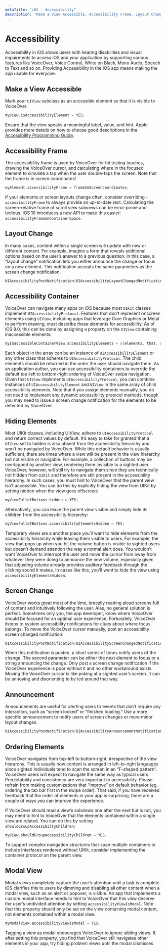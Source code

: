 ```yaml
---
metaTitle: "iOS - Accessibility"
description: "Make a View Accessible, Accessibility Frame, Layout Change, Accessibility Container, Hiding Elements, Screen Change, Announcement, Ordering Elements, Modal View"
---
```


# Accessibility


Accessibility in iOS allows users with hearing disabilities and visual impairments to access iOS and your application by supporting various features like VoiceOver, Voice Control, White on Black, Mono Audio, Speech to Text and so on. Providing Accessibility in the iOS app means making the app usable for everyone.



## Make a View Accessible


Mark your `UIView` subclass as an accessible element so that it is visible to VoiceOver.

```swift
myView.isAccessibilityElement = YES;

```

Ensure that the view speaks a meaningful label, value, and hint. Apple provides more details on how to choose good descriptions in the [Accessibility Programming Guide](https://developer.apple.com/library/ios/documentation/UserExperience/Conceptual/iPhoneAccessibility/Introduction/Introduction.html).



## Accessibility Frame


The accessibility frame is used by VoiceOver for hit testing touches, drawing the VoiceOver cursor, and calculating where in the focused element to simulate a tap when the user double-taps the screen. Note that the frame is in screen coordinates!

```swift
myElement.accessibilityFrame = frameInScreenCoordinates;

```

If your elements or screen layouts change often, consider overriding -`accessibilityFrame` to always provide an up-to-date rect.
Calculating the screen-relative frame of scroll view subviews can be error-prone and tedious. iOS 10 introduces a new API to make this easier: `accessibilityFrameInContainerSpace`.



## Layout Change


In many cases, content within a single screen will update with new or different content. For example, imagine a form that reveals additional options based on the user’s answer to a previous question. In this case, a “layout change” notification lets you either announce the change or focus on a new element. This notification accepts the same parameters as the screen change notification.

```swift
UIAccessibilityPostNotification(UIAccessibilityLayoutChangedNotification, firstElement);

```



## Accessibility Container


VoiceOver can navigate many apps on iOS because most `UIKit` classes implement `UIAccessibilityProtocol`. Features that don’t represent onscreen elements using `UIView`, including apps that leverage Core Graphics or Metal to perform drawing, must describe these elements for accessibility. As of iOS 8.0, this can be done by assigning a property on the `UIView` containing inaccessible elements:

```swift
myInaccessibleContainerView.accessibilityElements = @[elements, that, should, be, accessible];

```

Each object in the array can be an instance of `UIAccessibilityElement` or any other class that adheres to `UIAccessibilityProtocol`. The child elements should be returned in the order the user should navigate them. As an application author, you can use accessibility containers to override the default top-left to bottom-right ordering of VoiceOver swipe navigation. Given that `UIView` implements `UIAccessibilityProtocol`, you can combine instances of `UIAccessibilityElement` and `UIView` in the same array of child accessibility elements. Note that if you assign elements manually, you do not need to implement any dynamic accessibility protocol methods, though you may need to issue a screen change notification for the elements to be detected by VoiceOver.



## Hiding Elements


Most UIKit classes, including UIView, adhere to `UIAccessibilityProtocol` and return correct values by default. It’s easy to take for granted that a `UIView` set to hidden is also absent from the accessibility hierarchy and won’t be navigated by VoiceOver. While this default behavior is usually sufficient, there are times where a view will be present in the view hierarchy but not visible or navigable. For example, a collection of buttons may be overlapped by another view, rendering them invisible to a sighted user. VoiceOver, however, will still try to navigate them since they are technically not hidden from `UIKit` and therefore are still present in the accessibility hierarchy. In such cases, you must hint to VoiceOver that the parent view isn’t accessible. You can do this by explicitly hiding the view from UIKit by setting hidden when the view goes offscreen:

```swift
myViewFullofButtons.hidden = YES;

```

Alternatively, you can leave the parent view visible and simply hide its children from the accessibility hierarchy:

```swift
myViewFullofButtons.accessibilityElementsHidden = YES;

```

Temporary views are a another place you’ll want to hide elements from the accessibility hierarchy while leaving them visible to users. For example, the view that pops up when you hit the volume button is visible to sighted users but doesn’t demand attention the way a normal alert does. You wouldn’t want VoiceOver to interrupt the user and move the cursor from away from whatever they were doing to announce the new volume, especially given that adjusting volume already provides auditory feedback through the clicking sound it makes. In cases like this, you’ll want to hide the view using `accessibilityElementsHidden`.



## Screen Change


VoiceOver works great most of the time, breezily reading aloud screens full of content and intuitively following the user. Alas, no general solution is perfect. Sometimes only you, the app developer, know where VoiceOver should be focused for an optimal user experience. Fortunately, VoiceOver listens to system accessibility notifications for clues about where focus belongs. To move the VoiceOver cursor manually, post an accessibility screen changed notification:

```swift
UIAccessibilityPostNotification(UIAccessibilityScreenChangedNotification, firstElement);

```

When this notification is posted, a short series of tones notify users of the change. The second parameter can be either the next element to focus or a string announcing the change. Only post a screen change notification if the VoiceOver experience is poor without it and no other workaround exists. Moving the VoiceOver cursor is like poking at a sighted user’s screen. It can be annoying and disorienting to be led around that way.



## Announcement


Announcements are useful for alerting users to events that don’t require any interaction, such as “screen locked” or “finished loading.” Use a more specific announcement to notify users of screen changes or more minor layout changes.

```swift
UIAccessibilityPostNotification(UIAccessibilityAnnouncementNotification, @"The thing happened!");

```



## Ordering Elements


VoiceOver navigates from top-left to bottom-right, irrespective of the view hierarchy. This is usually how content is arranged in left-to-right languages since sighted individuals tend to scan the screen in an “F-shaped pattern”. VoiceOver users will expect to navigate the same way as typical users. Predictability and consistency are very important to accessibility. Please refrain from making customizations that “improve” on default behavior (eg. ordering the tab bar first in the swipe order). That said, if you have received feedback that the order of elements in your app is surprising, there are a couple of ways you can improve the experience.

If VoiceOver should read a view’s subviews one after the next but is not, you may need to hint to VoiceOver that the elements contained within a single view are related. You can do this by setting `shouldGroupAccessibiltyChildren`:

```swift
myView.shouldGroupAccessibilityChildren = YES;

```

To support complex navigation structures that span multiple containers or include interfaces rendered without UIKit, consider implementing the container protocol on the parent view.



## Modal View


Modal views completely capture the user’s attention until a task is complete. iOS clarifies this to users by dimming and disabling all other content when a modal view, such as an alert or popover, is visible. An app that implements a custom modal interface needs to hint to VoiceOver that this view deserve the user’s undivided attention by setting `accessibilityViewIsModal`. Note that this property should only be set on the view containing modal content, not elements contained within a modal view.

```swift
myModalView.accessibilityViewIsModal = YES;

```

Tagging a view as modal encourages VoiceOver to ignore sibling views. If, after setting this property, you find that VoiceOver still navigates other elements in your app, try hiding problem views until the modal dismisses.

